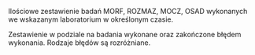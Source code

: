 Ilościowe zestawienie badań MORF, ROZMAZ, MOCZ, OSAD wykonanych we wskazanym laboratorium w określonym czasie.

Zestawienie w podziale na badania wykonane oraz zakończone błędem wykonania. Rodzaje błędów są rozróżniane.

